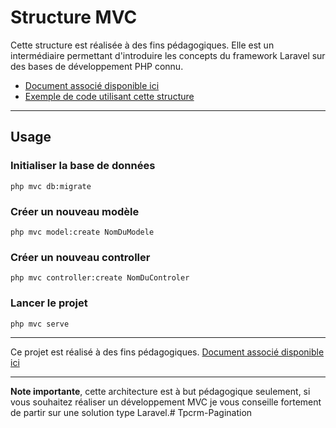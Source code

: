 # Structure MVC

Cette structure est réalisée à des fins pédagogiques. Elle est un intermédiaire permettant d'introduire les concepts du
framework Laravel sur des bases de développement PHP connu.

- [Document associé disponible ici](https://cours.brosseau.ovh/tp/php/mvc/tp1.html)
- [Exemple de code utilisant cette structure](https://github.com/c4software/demo-structure-mvc-video/archive/refs/tags/1.0.zip)

---

## Usage

### Initialiser la base de données

```shell
php mvc db:migrate
```

### Créer un nouveau modèle

```shell
php mvc model:create NomDuModele
```

### Créer un nouveau controller

```shell
php mvc controller:create NomDuControler
```

### Lancer le projet

```shell
php mvc serve
```

---

Ce projet est réalisé à des fins pédagogiques. [Document associé disponible ici](https://cours.brosseau.ovh/tp/php/mvc/tp1.html)

---

**Note importante**, cette architecture est à but pédagogique seulement, si vous souhaitez réaliser un développement MVC je vous conseille fortement de partir sur une solution type Laravel.# Tpcrm-Pagination
